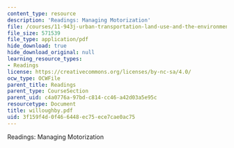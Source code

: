 ```yaml
---
content_type: resource
description: 'Readings: Managing Motorization'
file: /courses/11-943j-urban-transportation-land-use-and-the-environment-spring-2002/3f159f4d0f466448ec75ece7cae0ac75_willoughby.pdf
file_size: 571539
file_type: application/pdf
hide_download: true
hide_download_original: null
learning_resource_types:
- Readings
license: https://creativecommons.org/licenses/by-nc-sa/4.0/
ocw_type: OCWFile
parent_title: Readings
parent_type: CourseSection
parent_uid: c4a0776a-97bd-c814-cc46-a42d03a5e95c
resourcetype: Document
title: willoughby.pdf
uid: 3f159f4d-0f46-6448-ec75-ece7cae0ac75
---
```

Readings: Managing Motorization